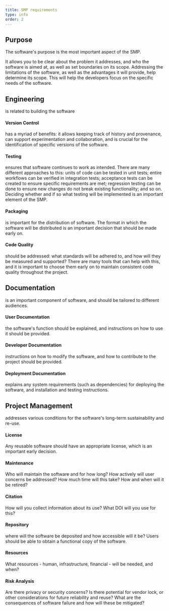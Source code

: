 ```yaml
---
title: SMP requirements
type: info
order: 2
---
```




## **Purpose**
The software's purpose is the most important aspect of the SMP.

It allows you to be clear about the problem it addresses, and who the software is aimed at, as well as set boundaries on its scope.
Addressing the limitations of the software, as well as the advantages it will provide, help determine its scope.
This will help the developers focus on the specific needs of the software.



## **Engineering**
is related to building the software

#### **Version Control**
has a myriad of benefits: it allows keeping track of history and provenance, can support experimentation and collaboration, and is crucial for the identification of specific versions of the software.

#### **Testing**
ensures that software continues to work as intended.
There are many different approaches to this: units of code can be tested in unit tests; entire workflows can be verified in integration tests; acceptance tests can be created to ensure specific requirements are met; regression testing can be done to ensure new changes do not break existing functionality; and so on.
Deciding whether and if so what testing will be implemented is an important element of the SMP.

#### **Packaging**
is important for the distribution of software. The format in which the software will be distributed is an important decision that should be made early on.

#### **Code Quality**
should be addressed: what standards will be adhered to, and how will they be measured and supported?
There are many tools that can help with this, and it is important to choose them early on to maintain consistent code quality throughout the project.



## **Documentation**
is an important component of software, and should be tailored to different audiences.

#### **User Documentation**
the software's function should be explained, and instructions on how to use it should be provided.

#### **Developer Documentation**
instructions on how to modify the software, and how to contribute to the project should be provided.

#### **Deployment Documentation**
explains any system requirements (such as dependencies) for deploying the software, and installation and testing instructions.



## **Project Management**
addresses various conditions for the software's long-term sustainability and re-use.

#### **License**
Any reusable software should have an appropriate license, which is an important early decision.

#### **Maintenance**
Who will maintain the software and for how long? 
How actively will user concerns be addressed?
How much time will this take?
How and when will it be retired?

#### **Citation**
How will you collect information about its use? What DOI will you use for this?

#### **Repository**
where will the software be deposited and how accessible will it be?
Users should be able to obtain a functional copy of the software.

#### **Resources**
What resources - human, infrastructure, financial - will be needed, and when?

#### **Risk Analysis**
Are there privacy or security concerns?
Is there potential for vendor lock, or other considerations for future reliability and reuse?
What are the consequences of software failure and how will these be mitigated?

